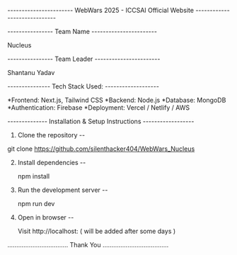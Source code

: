 ----------------------- WebWars 2025 - ICCSAI Official Website -----------------------------

---------------- Team Name -----------------------

Nucleus

---------------- Team Leader -----------------------

Shantanu Yadav

--------------- Tech Stack Used: -------------------

*Frontend: Next.js, Tailwind CSS
*Backend: Node.js 
*Database: MongoDB 
*Authentication: Firebase 
*Deployment: Vercel / Netlify / AWS

-------------- Installation & Setup Instructions ------------------

1.  Clone the repository --
   
git clone https://github.com/silenthacker404/WebWars_Nucleus

2. Install dependencies --

    npm install

3. Run the development server --

   npm run dev

4. Open in browser --

   Visit http://localhost: ( will be added after some days )


.................................. Thank You .....................................
   



